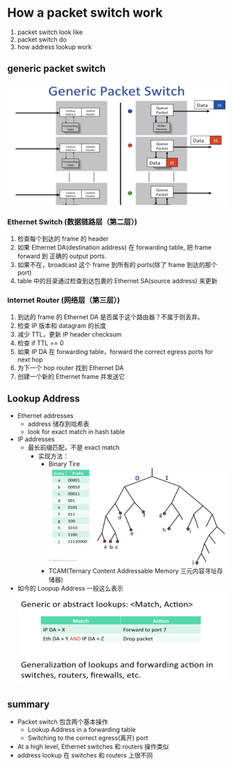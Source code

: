# How a packet switch work

1. packet switch look like
2. packet switch do
3. how address lookup work

## generic packet switch
![generic packet switch](imgs/genericPacketSwitch.png)

### Ethernet Switch (数据链路层（第二层）)
1. 检查每个到达的 frame 的 header
2. 如果 Ethernet DA(destination address) 在 forwarding table, 把 frame forward 到 正确的 output ports.
3. 如果不在，broadcast 这个 frame 到所有的 ports(除了 frame 到达的那个 port)
4. table 中的目录通过检查到达包裹的 Ethernet SA(source address) 来更新

### Internet Router (网络层（第三层）)
1. 到达的 frame 的 Ethernet DA 是否属于这个路由器？不属于则丢弃。
2. 检查 IP 版本和 datagram 的长度
3. 减少 TTL，更新 IP header checksum
4. 检查 if TTL == 0
5. 如果 IP DA 在 forwarding table，forward the correct egress ports for next hop
6. 为下一个 hop router 找到 Ethernet DA
7. 创建一个新的 Ethernet frame 并发送它

## Lookup Address
- Ethernet addresses 
  - address 储存到哈希表
  - look for exact match in hash table
- IP addresses
  - 最长前缀匹配，不是 exact match
    - 实现方法： 
      - Binary Tire
    ![BinaryTrie](imgs/BinaryTrie.png)
      - TCAM(Ternary Content Addressable Memory 三元内容寻址存储器)
- 如今的 Loopup Address 一般这么表示
![LookupAddressGeneric](imgs/LookupAddressGeneric.png)

## summary
- Packet switch 包含两个基本操作
  - Lookup Address in a forwarding table
  - Switching to the correct egress(离开) port
- At a high level, Ethernet switches 和 routers 操作类似
- address lookup 在 switches 和 routers 上很不同